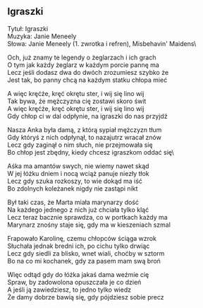 ## Igraszki
Tytuł: Igraszki  
Muzyka: Janie Meneely\
Słowa: Janie Meneely (1. zwrotka i refren), Misbehavin' Maidens\

Och, już znamy te legendy o żeglarzach i ich grach\
O tym jak każdy żeglarz w każdym porcie pannę ma\
Lecz jeśli dodasz dwa do dwóch zrozumiesz szybko że\
Jest tak, bo panny chcą na każdym statku chłopa mieć

A więc kręćże, kręć okrętu ster, i wij się lino wij\
Tak bywa, że mężczyzna cię zostawi skoro świt\
A więc kręćże, kręć okrętu ster, i wij się lino wij\
Gdy chłop ci w dal odpłynie, na igraszki do nas przyjdź

Nasza Anka była damą, z którą sypiał mężczyzn tłum\
Gdy któryś z nich odpłynął, to nazajutrz wracał znów\
Lecz gdy zaginął o nim słuch, nie przejmowała się\
Bo chłop jest zbędny, kiedy chcesz igraszkom oddać się\

Aśka ma amantów swych, nie wiemy nawet skąd\
W jej łóżku dniem i nocą wciąż panuje niezły tłok\
Lecz gdy szuka rozkoszy, to wie dokąd ma iść\
Bo zdolnych koleżanek nigdy nie zastąpi nikt

Był taki czas, że Marta miała marynarzy dość\
Na każdego jednego z nich już chciała tylko kląć\
Lecz teraz bacznie sprawdza, co w portkach każdy ma\
Marynarz znośny staje się, gdy ma w kieszeniach szmal

Frapowało Karolinę, czemu chłopców ściąga wzrok\
Słuchała jednak bredni ich, po cichu tylko drwiąc\
Lecz gdy siedli za blisko, wnet wiali, choćby w sztorm\
Bo na co mi kochanek, gdy za pasem mam swą broń

Więc odtąd gdy do łóżka jakaś dama weźmie cię\
Spraw, by zadowolona opuszczała je co dzień\
A jeśli ją zawiedziesz, to jedno tylko wiedz\
Że damy dobrze bawią się, gdy pójdziesz sobie precz

